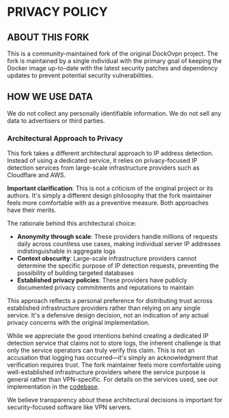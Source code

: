 # PRIVACY POLICY

## ABOUT THIS FORK

This is a community-maintained fork of the original DockOvpn project. The fork is maintained by a single individual with the primary goal of keeping the Docker image up-to-date with the latest security patches and dependency updates to prevent potential security vulnerabilities.

## HOW WE USE DATA

We do not collect any personally identifiable information. We do not sell any data to advertisers or third parties.

### Architectural Approach to Privacy

This fork takes a different architectural approach to IP address detection. Instead of using a dedicated service, it relies on privacy-focused IP detection services from large-scale infrastructure providers such as Cloudflare and AWS.

**Important clarification**: This is not a criticism of the original project or its authors. It's simply a different design philosophy that the fork maintainer feels more comfortable with as a preventive measure. Both approaches have their merits.

The rationale behind this architectural choice:

- **Anonymity through scale**: These providers handle millions of requests daily across countless use cases, making individual server IP addresses indistinguishable in aggregate logs
- **Context obscurity**: Large-scale infrastructure providers cannot determine the specific purpose of IP detection requests, preventing the possibility of building targeted databases
- **Established privacy policies**: These providers have publicly documented privacy commitments and reputations to maintain

This approach reflects a personal preference for distributing trust across established infrastructure providers rather than relying on any single service. It's a defensive design decision, not an indication of any actual privacy concerns with the original implementation.

While we appreciate the good intentions behind creating a dedicated IP detection service that claims not to store logs, the inherent challenge is that only the service operators can truly verify this claim. This is not an accusation that logging has occurred—it's simply an acknowledgment that verification requires trust. The fork maintainer feels more comfortable using well-established infrastructure providers where the service purpose is general rather than VPN-specific. For details on the services used, see our implementation in the [codebase](https://github.com/oegea/dockovpn/blob/master/scripts/start.sh).

We believe transparency about these architectural decisions is important for security-focused software like VPN servers. 
